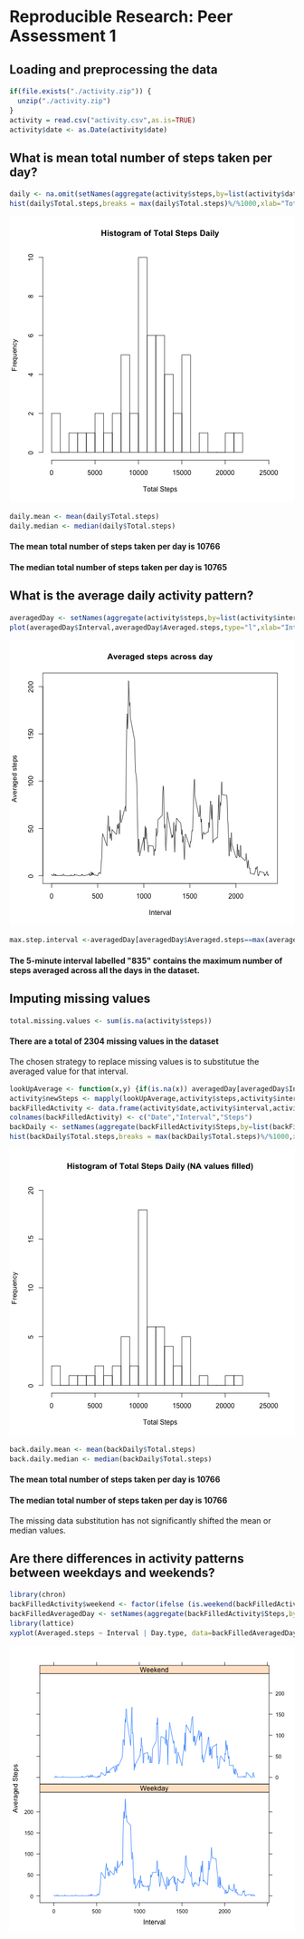 # Reproducible Research: Peer Assessment 1

## Loading and preprocessing the data

```r
if(file.exists("./activity.zip")) {
  unzip("./activity.zip")
}
activity = read.csv("activity.csv",as.is=TRUE)
activity$date <- as.Date(activity$date)
```

## What is mean total number of steps taken per day?

```r
daily <- na.omit(setNames(aggregate(activity$steps,by=list(activity$date),sum),c("Date","Total.steps")))
hist(daily$Total.steps,breaks = max(daily$Total.steps)%/%1000,xlab="Total Steps",main="Histogram of Total Steps Daily",xlim=c(0,25000))
```

![plot of chunk unnamed-chunk-2](figure/unnamed-chunk-2.png) 

```r
daily.mean <- mean(daily$Total.steps)
daily.median <- median(daily$Total.steps)
```
#### The mean   total number of steps taken per day is 10766
#### The median total number of steps taken per day is 10765

## What is the average daily activity pattern?

```r
averagedDay <- setNames(aggregate(activity$steps,by=list(activity$interval),mean,na.rm=TRUE),c("Interval","Averaged.steps"))
plot(averagedDay$Interval,averagedDay$Averaged.steps,type="l",xlab="Interval",ylab="Averaged steps",main="Averaged steps across day")
```

![plot of chunk unnamed-chunk-3](figure/unnamed-chunk-3.png) 

```r
max.step.interval <-averagedDay[averagedDay$Averaged.steps==max(averagedDay$Averaged.steps),]$Interval
```
#### The 5-minute interval labelled "835" contains the maximum number of steps averaged across all the days in the dataset.

## Imputing missing values

```r
total.missing.values <- sum(is.na(activity$steps))
```
#### There are a total of 2304 missing values in the dataset

The chosen strategy to replace missing values is to substitutue the averaged value for that interval.

```r
lookUpAverage <- function(x,y) {if(is.na(x)) averagedDay[averagedDay$Interval==y,]$Averaged.steps else x}
activity$newSteps <- mapply(lookUpAverage,activity$steps,activity$interval)
backFilledActivity <- data.frame(activity$date,activity$interval,activity$newSteps)
colnames(backFilledActivity) <- c("Date","Interval","Steps")
backDaily <- setNames(aggregate(backFilledActivity$Steps,by=list(backFilledActivity$Date),sum),c("Date","Total.steps"))
hist(backDaily$Total.steps,breaks = max(backDaily$Total.steps)%/%1000,xlab="Total Steps",main="Histogram of Total Steps Daily (NA values filled)",xlim=c(0,25000),ylim=c(0,20))
```

![plot of chunk unnamed-chunk-5](figure/unnamed-chunk-5.png) 

```r
back.daily.mean <- mean(backDaily$Total.steps)
back.daily.median <- median(backDaily$Total.steps)
```
#### The mean   total number of steps taken per day is 10766
#### The median total number of steps taken per day is 10766

The missing data substitution has not significantly shifted the mean or median values.

## Are there differences in activity patterns between weekdays and weekends?

```r
library(chron)
backFilledActivity$weekend <- factor(ifelse (is.weekend(backFilledActivity$Date),"Weekend","Weekday"))
backFilledAveragedDay <- setNames(aggregate(backFilledActivity$Steps,by=list(backFilledActivity$Interval, backFilledActivity$weekend),mean),c("Interval","Day.type","Averaged.steps"))
library(lattice)
xyplot(Averaged.steps ~ Interval | Day.type, data=backFilledAveragedDay, layout=c(1,2), type="l",ylab="Averaged Steps")
```

![plot of chunk unnamed-chunk-6](figure/unnamed-chunk-6.png) 
